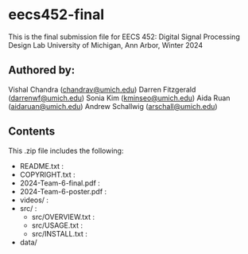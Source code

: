 # eecs452-final  
This is the final submission file for EECS 452: Digital Signal Processing Design Lab
University of Michigan, Ann Arbor, Winter 2024

## Authored by:  
Vishal Chandra (chandrav@umich.edu)
Darren Fitzgerald (darrenwf@umich.edu)
Sonia Kim (kminseo@umich.edu)
Aida Ruan (aidaruan@umich.edu)
Andrew Schallwig (arschall@umich.edu)

## Contents  
This .zip file includes the following:
 - README.txt : 
 - COPYRIGHT.txt : 
 - 2024-Team-6-final.pdf : 
 - 2024-Team-6-poster.pdf : 
 - videos/ : 
 - src/ : 
    - src/OVERVIEW.txt  : 
    - src/USAGE.txt : 
    - src/INSTALL.txt : 
 - data/
